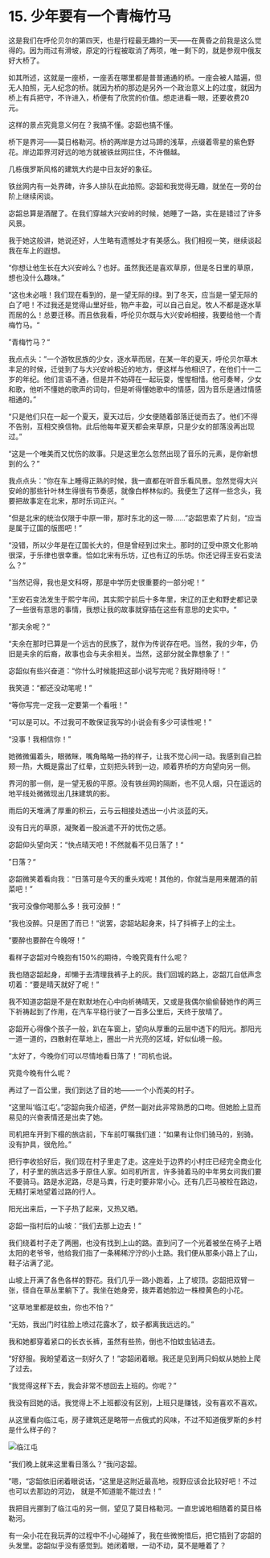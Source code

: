 # 15. 少年要有一个青梅竹马

这是我们在呼伦贝尔的第四天，也是行程最无趣的一天——在黄昏之前我是这么觉得的。因为雨过有滑坡，原定的行程被取消了两项，唯一剩下的，就是参观中俄友好大桥了。

如其所述，这就是一座桥，一座丢在哪里都是普普通通的桥。一座会被人踏遍，但无人拍照，无人纪念的桥。就因为桥的那边是另外一个政治意义上的过度，就因为桥上有兵把守，不许进入，桥便有了欣赏的价值。想走进看一眼，还要收费20元。

这样的景点究竟意义何在？我搞不懂。宓韶也搞不懂。

桥下是界河——莫日格勒河。桥的两岸是方过马蹄的浅草，点缀着零星的紫色野花。岸边距界河好远的地方就被铁丝网拦住，不许僭越。

几栋俄罗斯风格的建筑大约是中日友好的象征。

铁丝网内有一处界碑，许多人排队在此拍照。宓韶和我觉得无趣，就坐在一旁的台阶上继续闲谈。

宓韶总算是酒醒了。在我们穿越大兴安岭的时候，她睡了一路，实在是错过了许多风景。

我于她这般讲，她说还好，人生略有遗憾处才有美感么。我们相视一笑，继续谈起我在车上的遐想。

“你想让他生长在大兴安岭么？也好。虽然我还是喜欢草原，但是冬日里的草原，想也没什么趣味。”

“这也未必哦！我们现在看到的，是一望无际的绿。到了冬天，应当是一望无际的白了吧！不过我还是觉得山里好些，物产丰盈，可以自己自足。牧人不都是逐水草而居的么！总要迁移。而且依我看，呼伦贝尔既与大兴安岭相接，我要给他一个青梅竹马。“

”青梅竹马？“

我点点头：”一个游牧民族的少女，逐水草而居，在某一年的夏天，呼伦贝尔草木丰足的时候，迁徙到了与大兴安岭极近的地方，便这样与他相识了，在他们十一二岁的年纪。他们言语不通，但是并不妨碍在一起玩耍，惺惺相惜。他可奏琴，少女和歌，他听不懂她的歌声的词句，但是听得懂她歌中的情感，因为音乐是通过情感相通的。”

“只是他们只在一起一个夏天，夏天过后，少女便随着部落迁徙而去了。他们不得不告别，互相交换信物。此后他每年夏天都会来草原，只是少女的部落没再出现过。”

“这是一个唯美而又忧伤的故事。只是这里怎么忽然出现了音乐的元素，是你新想到的么？”

我点点头：”你在车上睡得正熟的时候，我一直都在听音乐看风景。忽然觉得大兴安岭的那些针叶林生得很有节奏感，就像白桦林似的。我便生了这样一些念头，我要把故事定在北宋，那时乐词正兴。“

”但是北宋的统治仅限于中原一带，那时东北的这一带……”宓韶思索了片刻，“应当是属于辽国的版图吧！”

“没错，所以少年是在辽国长大的，但是曾经到过宋土。那时的辽受中原文化影响很深，于乐律也很幸重。恰如北宋有乐坊，辽也有辽的乐坊。你还记得王安石变法么？“

”当然记得，我也是文科呀，那是中学历史很重要的一部分呢！“

”王安石变法发生于熙宁年间，其实熙宁前后十多年里，宋辽的正史和野史都记录了一些很有意思的事情，我想让我的故事就穿插在这些有意思的史实中。“

”那夫余呢？“

“夫余在那时已算是一个远古的民族了，就作为传说存在吧。当然，我的少年，仍旧是夫余的后裔，故事也会与夫余相关。当然，这部分就全靠想象了！“

宓韶似有些兴奋道：“你什么时候能把这部小说写完呢？我好期待呀！”

我笑道：“都还没动笔呢！”

“等你写完一定我一定要第一个看哦！”

“可以是可以。不过我可不敢保证我写的小说会有多少可读性呢！”

“没事！我相信你！”

她微微偏着头，眼微眯，嘴角略略一扬的样子，让我不觉心间一动。我感到自己脸颊一热，大概是露出了红晕，立刻把头转到一边，顺着界桥的方向望向另一侧。

界河的那一侧，是一望无极的平原。没有铁丝网的隔断，也不见人烟，只在遥远的地平线处微微现出几抹建筑的影。

雨后的天堆满了厚重的积云，云与云相接处透出一小片淡蓝的天。

没有日光的草原，凝聚着一股派遣不开的忧伤之感。

宓韶仰头望向天：“快点晴天吧！不然就看不见日落了！“

”日落？“

宓韶微笑着看向我：“日落可是今天的重头戏呢！其他的，你就当是用来醒酒的前菜吧！”

“我可没像你喝那么多！我可没醉！“

”我也没醉。只是困了而已！“说罢，宓韶站起身来，抖了抖裤子上的尘土。

”要醉也要醉在今晚呀！”

看样子宓韶对今晚抱有150%的期待，今晚究竟有什么呢？

我也随宓韶起身，却懒于去清理我裤子上的灰。我们回城的路上，宓韶兀自低声念叨着：“要是晴天就好了呢！”

我不知道宓韶是不是在默默地在心中向祈祷晴天，又或是我偶尔偷偷替她作的两三下祈祷起到了作用，在汽车平稳行驶了一百多公里后，天终于放晴了。

宓韶开心得像个孩子一般，趴在车窗上，望向从厚重的云层中透下的阳光。那阳光一道一道的，四散射在草地上，圈出一片光亮的区域，好似仙境一般。

“太好了，今晚你们可以尽情地看日落了！”司机也说。

究竟今晚有什么呢？

再过了一百公里，我们到达了目的地——一个小而美的村子。

“这里叫‘临江屯’。”宓韶向我介绍道，俨然一副对此非常熟悉的口吻。但她脸上显而易见的兴奋表情还是出卖了她。

司机把车开到下榻的旅店前，下车前叮嘱我们道：“如果有让你们骑马的，别骑。没有护具，很危险。”

把行李收拾好后，我们现在村子里走了走。这座处于边界的小村庄已经完全商业化了，村子里的旅店远多于原住人家。如司机所言，许多骑着马的中年男女问我们要不要骑马。路是水泥路，尽是马粪，行走时要非常小心。还有几匹马被栓在路边，无精打采地望着过路的行人。

阳光出来后，一下子热了起来，又热又晒。

宓韶一指村后的山坡：“我们去那上边去！”

我们绕着村子走了两圈，也没有找到上山的路。直到问了一个光着被坐在椅子上晒太阳的老爷爷，他给我们指了一条稀稀泞泞的小土路。我们便从那条小路上了山，鞋子沾满了泥。

山坡上开满了各色各样的野花。我们几乎一路小跑着，上了坡顶。宓韶把双臂一张，径自在草丛里躺下了。我坐在她身旁，拨弄着她脸边一株橙黄色的小花。

“这草地里都是蚊虫，你也不怕？”

“无妨，我出门时往脸上喷过花露水了，蚊子都离我远远的。”

我和她都穿着紧口的长衣长裤，虽然有些热，倒也不怕蚊虫钻进去。

“好舒服。我盼望着这一刻好久了！”宓韶闭着眼。我还是见到两只蚂蚁从她脸上爬了过去。

“我觉得这样下去，我会非常不想回去上班的。你呢？”

我没有回她的话。我觉得上不上班都没有区别，上班只是赚钱，没有喜欢不喜欢。

从这里看向临江屯，房子建筑还是略带一点俄式的风味，不过不知道俄罗斯的乡村是什么样子的？

![临江屯](/img/hulunbeier/linjiang.jpg)

”我们晚上就来这里看日落么？“我问宓韶。

”嗯，“宓韶依旧闭着眼说话，“这里是这附近最高地，视野应该会比较好吧！不过也可以去那边的河边， 就是不知道能不能过去！”

我把目光挪到了临江屯的另一侧，望见了莫日格勒河。一直忠诚地相随着的莫日格勒河。

有一朵小花在我玩弄的过程中不小心碰掉了，我在些微惋惜后，把它插到了宓韶的头发里。宓韶似乎没有感觉到。她闭着眼，一动不动，莫不是睡着了？

